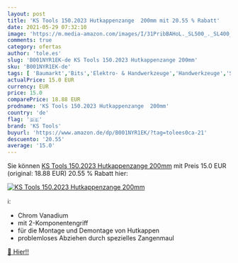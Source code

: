 ```yaml
---
layout: post
title: 'KS Tools 150.2023 Hutkappenzange  200mm mit 20.55 % Rabatt'
date: 2021-05-29 07:32:10
image: 'https://m.media-amazon.com/images/I/31PribBAHoL._SL500_._SL400_.jpg'
comments: true
category: ofertas
author: 'tole.es'
slug: 'B001NYR1EK-de KS Tools 150.2023 Hutkappenzange 200mm'
sku: 'B001NYR1EK-de'
tags: [ 'Baumarkt','Bits','Elektro- & Handwerkzeuge','Handwerkzeuge','Schraubendreher-Zubehör','Zubehör für Elektrowerkzeuge','ks tools', ]
actualPrice: 15.0 EUR
currency: EUR
price: 15.0
comparePrice: 18.88 EUR
prodname: 'KS Tools 150.2023 Hutkappenzange  200mm'
country: 'de'
flag: '🇩🇪'
brand: 'KS Tools'
buyurl: 'https://www.amazon.de/dp/B001NYR1EK/?tag=tolees0ca-21'
descuento: '20.55'
average: '15.0'
---
```


Sie können [KS Tools 150.2023 Hutkappenzange  200mm](https://www.amazon.de/dp/B001NYR1EK/?tag=tolees0ca-21) mit Preis 15.0 EUR (original: 18.88 EUR) 20.55 % Rabatt hier:

[![KS Tools 150.2023 Hutkappenzange  200mm](https://m.media-amazon.com/images/I/31PribBAHoL._SL500_._SL400_.jpg)](https://www.amazon.de/dp/B001NYR1EK/?tag=tolees0ca-21)

ℹ️:

- Chrom Vanadium
- mit 2-Komponentengriff
- für die Montage und Demontage von Hutkappen
- problemloses Abziehen durch spezielles Zangenmaul

[🛒 Hier!!](https://www.amazon.de/dp/B001NYR1EK/?tag=tolees0ca-21)
